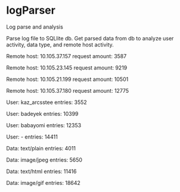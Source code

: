 # logParser
Log parse and analysis 

Parse log file to SQLlite db. Get parsed data from db to analyze user activity, data type, and remote host activity.


Remote host: 10.105.37.157 request amount: 3587

Remote host: 10.105.23.145 request amount: 9219

Remote host: 10.105.21.199 request amount: 10501

Remote host: 10.105.37.180 request amount: 12775


User: kaz_arcsstee entries: 3552

User: badeyek entries: 10399

User: babayomi entries: 12353

User: - entries: 14411


Data: text/plain entries: 4011

Data: image/jpeg entries: 5650

Data: text/html entries: 11416

Data: image/gif entries: 18642
